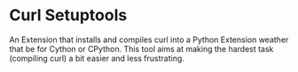 # Curl Setuptools
An Extension that installs and compiles curl into a Python Extension weather that be for Cython or CPython.
This tool aims at making the hardest task (compiling curl) a bit easier and less frustrating. 

